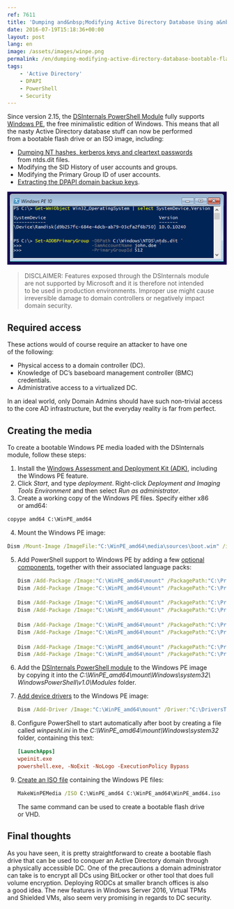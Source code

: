 ```yaml
---
ref: 7611
title: 'Dumping and&nbsp;Modifying Active Directory Database Using a&nbsp;Bootable Flash Drive'
date: 2016-07-19T15:18:36+00:00
layout: post
lang: en
image: /assets/images/winpe.png
permalink: /en/dumping-modifying-active-directory-database-bootable-flash-drive/
tags:
    - 'Active Directory'
    - DPAPI
    - PowerShell
    - Security
---
```


Since version 2.15, the&nbsp;[DSInternals PowerShell Module](https://github.com/MichaelGrafnetter/DSInternals) fully supports [Windows PE](https://learn.microsoft.com/en-us/windows-hardware/manufacture/desktop/winpe-intro?view=windows-11), the&nbsp;free minimalistic edition of&nbsp;Windows. This&nbsp;means that&nbsp;all the&nbsp;nasty Active Directory database stuff can now&nbsp;be&nbsp;performed from&nbsp;a&nbsp;bootable flash drive or&nbsp;an&nbsp;ISO image, including:

- [Dumping NT hashes, kerberos keys and&nbsp;cleartext passwords](/en/dumping-ntds-dit-files-using-powershell/) from&nbsp;ntds.dit files.
- Modifying the&nbsp;SID History of&nbsp;user accounts and&nbsp;groups.
- Modifying the&nbsp;Primary Group ID of&nbsp;user accounts.
- [Extracting the&nbsp;DPAPI domain backup keys](/en/retrieving-dpapi-backup-keys-from-active-directory/).

![Windows PE DSInternals](../../assets/images/winpe.png)

<!--more-->

> DISCLAIMER: Features exposed through the&nbsp;DSInternals module are&nbsp;not supported by&nbsp;Microsoft and&nbsp;it&nbsp;is&nbsp;therefore not intended to&nbsp;be&nbsp;used in&nbsp;production environments. Improper use might cause irreversible damage to&nbsp;domain controllers or&nbsp;negatively impact domain security.

## Required access

These actions would of&nbsp;course require an&nbsp;attacker to&nbsp;have one of&nbsp;the&nbsp;following:

- Physical access to&nbsp;a&nbsp;domain controller (DC).
- Knowledge of&nbsp;DC’s baseboard management controller (BMC) credentials.
- Administrative access to&nbsp;a&nbsp;virtualized DC.

In an&nbsp;ideal world, only Domain Admins should have such non-trivial access to&nbsp;the&nbsp;core AD infrastructure, but&nbsp;the&nbsp;everyday reality is&nbsp;far from&nbsp;perfect.

## Creating the&nbsp;media

To create a&nbsp;bootable Windows PE media loaded with&nbsp;the&nbsp;DSInternals module, follow these steps:

1. Install the&nbsp;[Windows Assessment and&nbsp;Deployment Kit (ADK)](https://go.microsoft.com/fwlink/p/?LinkId=526803), including the&nbsp;Windows PE feature.
2. Click *Start*, and&nbsp;type *deployment*. Right-click *Deployment and&nbsp;Imaging Tools Environment* and&nbsp;then select *Run as&nbsp;administrator*.
3. Create a&nbsp;working copy of&nbsp;the&nbsp;Windows PE files. Specify either x86 or&nbsp;amd64:
```bat
copype amd64 C:\WinPE_amd64
```
4. Mount the&nbsp;Windows PE image:
```bat
Dism /Mount-Image /ImageFile:"C:\WinPE_amd64\media\sources\boot.wim" /index:1 /MountDir:"C:\WinPE_amd64\mount"
```
5. Add PowerShell support to&nbsp;Windows PE by&nbsp;adding a&nbsp;few [optional components](https://learn.microsoft.com/en-us/windows-hardware/manufacture/desktop/winpe-add-packages--optional-components-reference?view=windows-11), together with&nbsp;their associated language packs:

    ```bat
    Dism /Add-Package /Image:"C:\WinPE_amd64\mount" /PackagePath:"C:\Program Files\Windows Kits\10\Assessment and Deployment Kit\Windows Preinstallation Environment\amd64\WinPE_OCs\WinPE-WMI.cab"
    Dism /Add-Package /Image:"C:\WinPE_amd64\mount" /PackagePath:"C:\Program Files\Windows Kits\10\Assessment and Deployment Kit\Windows Preinstallation Environment\amd64\WinPE_OCs\en-us\WinPE-WMI_en-us.cab"
        
    Dism /Add-Package /Image:"C:\WinPE_amd64\mount" /PackagePath:"C:\Program Files\Windows Kits\10\Assessment and Deployment Kit\Windows Preinstallation Environment\amd64\WinPE_OCs\WinPE-NetFX.cab"
    Dism /Add-Package /Image:"C:\WinPE_amd64\mount" /PackagePath:"C:\Program Files\Windows Kits\10\Assessment and Deployment Kit\Windows Preinstallation Environment\amd64\WinPE_OCs\en-us\WinPE-NetFX_en-us.cab"
        
    Dism /Add-Package /Image:"C:\WinPE_amd64\mount" /PackagePath:"C:\Program Files\Windows Kits\10\Assessment and Deployment Kit\Windows Preinstallation Environment\amd64\WinPE_OCs\WinPE-Scripting.cab"
    Dism /Add-Package /Image:"C:\WinPE_amd64\mount" /PackagePath:"C:\Program Files\Windows Kits\10\Assessment and Deployment Kit\Windows Preinstallation Environment\amd64\WinPE_OCs\en-us\WinPE-Scripting_en-us.cab"
        
    Dism /Add-Package /Image:"C:\WinPE_amd64\mount" /PackagePath:"C:\Program Files\Windows Kits\10\Assessment and Deployment Kit\Windows Preinstallation Environment\amd64\WinPE_OCs\WinPE-PowerShell.cab"
    Dism /Add-Package /Image:"C:\WinPE_amd64\mount" /PackagePath:"C:\Program Files\Windows Kits\10\Assessment and Deployment Kit\Windows Preinstallation Environment\amd64\WinPE_OCs\en-us\WinPE-PowerShell_en-us.cab"
    ```

6. Add the&nbsp;[DSInternals PowerShell module](https://github.com/MichaelGrafnetter/DSInternals/releases) to&nbsp;the&nbsp;Windows PE image by&nbsp;copying it&nbsp;into the&nbsp;*C:\\WinPE\_amd64\\mount\\Windows\\system32\\ WindowsPowerShell\\v1.0\\Modules* folder.

7. [Add device drivers](https://learn.microsoft.com/en-us/windows-hardware/manufacture/desktop/add-and-remove-drivers-to-an-offline-windows-image?view=windows-11) to&nbsp;the&nbsp;Windows PE image:

    ```bat
    Dism /Add-Driver /Image:"C:\WinPE_amd64\mount" /Driver:"C:\DriversToEmbed" /Recurse
    ```

8. Configure PowerShell to&nbsp;start automatically after&nbsp;boot by&nbsp;creating a&nbsp;file called *winpeshl.ini* in&nbsp;the&nbsp;*C:\\WinPE\_amd64\\mount\\Windows\\system32* folder, containing this&nbsp;text:

    ```ini
    [LaunchApps]
    wpeinit.exe
    powershell.exe, -NoExit -NoLogo -ExecutionPolicy Bypass
    ```

9. [Create an&nbsp;ISO file](https://learn.microsoft.com/en-us/windows-hardware/manufacture/desktop/makewinpemedia-command-line-options?view=windows-11) containing the&nbsp;Windows PE files:

    ```bat
    MakeWinPEMedia /ISO C:\WinPE_amd64 C:\WinPE_amd64\WinPE_amd64.iso
    ```
    
    The&nbsp;same command can be&nbsp;used to&nbsp;create a&nbsp;bootable flash drive or&nbsp;VHD.

## Final thoughts

As&nbsp;you have seen, it&nbsp;is&nbsp;pretty straightforward to&nbsp;create a&nbsp;bootable flash drive that&nbsp;can be&nbsp;used to&nbsp;conquer an&nbsp;Active Directory domain through a&nbsp;physically accessible DC. One of&nbsp;the&nbsp;precautions a&nbsp;domain administrator can take is&nbsp;to&nbsp;encrypt all DCs using BitLocker or&nbsp;other tool that&nbsp;does full volume encryption. Deploying RODCs at smaller branch offices is&nbsp;also a&nbsp;good idea. The&nbsp;new features in&nbsp;Windows Server 2016, Virtual TPMs and&nbsp;Shielded VMs, also seem very promising in&nbsp;regards to&nbsp;DC security.
